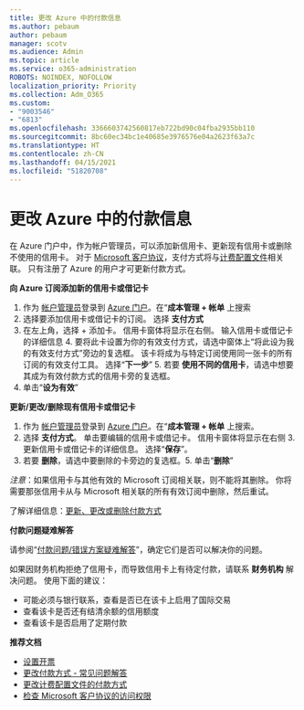 ```yaml
---
title: 更改 Azure 中的付款信息
ms.author: pebaum
author: pebaum
manager: scotv
ms.audience: Admin
ms.topic: article
ms.service: o365-administration
ROBOTS: NOINDEX, NOFOLLOW
localization_priority: Priority
ms.collection: Adm_O365
ms.custom:
- "9003546"
- "6813"
ms.openlocfilehash: 3366603742560817eb722bd90c04fba2935bb110
ms.sourcegitcommit: 8bc60ec34bc1e40685e3976576e04a2623f63a7c
ms.translationtype: HT
ms.contentlocale: zh-CN
ms.lasthandoff: 04/15/2021
ms.locfileid: "51820708"
---
```

# <a name="change-payment-information-in-azure"></a>更改 Azure 中的付款信息

在 Azure 门户中，作为帐户管理员，可以添加新信用卡、更新现有信用卡或删除不使用的信用卡。 对于 [Microsoft 客户协议](https://docs.microsoft.com/azure/billing/billing-how-to-change-credit-card?WT.mc_id=Portal-Microsoft_Azure_Support#check-access-to-a-microsoft-customer-agreement)，支付方式将与[计费配置文件](https://docs.microsoft.com/azure/billing/billing-how-to-change-credit-card?WT.mc_id=Portal-Microsoft_Azure_Support#change-payment-method-for-a-billing-profile)相关联。 只有注册了 Azure 的用户才可更新付款方式。

**向 Azure 订阅添加新的信用卡或借记卡**

1. 作为 [帐户管理员](https://docs.microsoft.com/azure/billing/billing-subscription-transfer?WT.mc_id=Portal-Microsoft_Azure_Support#whoisaa)登录到 [Azure 门户](https://portal.azure.com/)。在“**成本管理 + 帐单** 上搜索
2. 选择要添加信用卡或借记卡的订阅。 选择 **支付方式**
3. 在左上角，选择 + 添加卡。 信用卡窗体将显示在右侧。 输入信用卡或借记卡的详细信息 4. 要将此卡设置为你的有效支付方式，请选中窗体上“将此设为我的有效支付方式”旁边的复选框。 该卡将成为与特定订阅使用同一张卡的所有订阅的有效支付工具。 选择“**下一步**” 5. 若要 **使用不同的信用卡**，请选中想要其成为有效付款方式的信用卡旁的复选框。
6. 单击“**设为有效**”

**更新/更改/删除现有信用卡或借记卡**

1. 作为 [帐户管理员](https://docs.microsoft.com/azure/billing/billing-subscription-transfer?WT.mc_id=Portal-Microsoft_Azure_Support#whoisaa)登录到 [Azure 门户](https://portal.azure.com/)。在“**成本管理 + 帐单** 上搜索。
2. 选择 **支付方式**。 单击要编辑的信用卡或借记卡。 信用卡窗体将显示在右侧 3. 更新信用卡或借记卡的详细信息。 选择“**保存**”。
4. 若要 **删除**，请选中要删除的卡旁边的复选框。5. 单击“**删除**”

_注意_：如果信用卡与其他有效的 Microsoft 订阅相关联，则不能将其删除。 你将需要那张信用卡从与 Microsoft 相关联的所有有效订阅中删除，然后重试。

了解详细信息：[更新、更改或删除付款方式](https://docs.microsoft.com/azure/billing/billing-how-to-change-credit-card?WT.mc_id=Portal-Microsoft_Azure_Support)

**付款问题疑难解答**

请参阅“[付款问题/错误方案疑难解答](https://support.microsoft.com/help/4505172/troubleshooting-payment-issues)”，确定它们是否可以解决你的问题。

如果因财务机构拒绝了信用卡，而导致信用卡上有待定付款，请联系 **财务机构** 解决问题。 使用下面的建议：

- 可能必须与银行联系，查看是否已在该卡上启用了国际交易
- 查看该卡是否还有结清余额的信用额度
- 查看该卡是否启用了定期付款

**推荐文档**

- [设置开票](https://azure.microsoft.com/pricing/invoicing/)
- [更改付款方式 - 常见问题解答](https://docs.microsoft.com/azure/billing/billing-how-to-change-credit-card?WT.mc_id=Portal-Microsoft_Azure_Support#frequently-asked-questions)
- [更改计费配置文件的付款方式](https://docs.microsoft.com/azure/billing/billing-how-to-change-credit-card?WT.mc_id=Portal-Microsoft_Azure_Support#change-payment-method-for-a-billing-profile)
- [检查 Microsoft 客户协议的访问权限](https://docs.microsoft.com/azure/billing/billing-how-to-change-credit-card?WT.mc_id=Portal-Microsoft_Azure_Support#check-access-to-a-microsoft-customer-agreement)